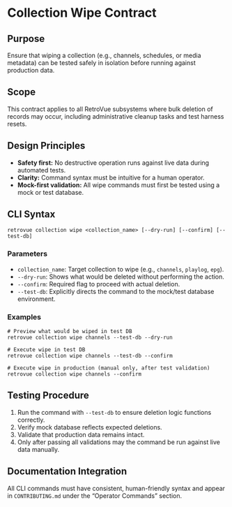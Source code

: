 # Collection Wipe Contract

## Purpose

Ensure that wiping a collection (e.g., channels, schedules, or media metadata) can be tested safely in isolation before running against production data.

## Scope

This contract applies to all RetroVue subsystems where bulk deletion of records may occur, including administrative cleanup tasks and test harness resets.

## Design Principles

- **Safety first:** No destructive operation runs against live data during automated tests.
- **Clarity:** Command syntax must be intuitive for a human operator.
- **Mock-first validation:** All wipe commands must first be tested using a mock or test database.

## CLI Syntax

```
retrovue collection wipe <collection_name> [--dry-run] [--confirm] [--test-db]
```

### Parameters

- `collection_name`: Target collection to wipe (e.g., `channels`, `playlog`, `epg`).
- `--dry-run`: Shows what would be deleted without performing the action.
- `--confirm`: Required flag to proceed with actual deletion.
- `--test-db`: Explicitly directs the command to the mock/test database environment.

### Examples

```
# Preview what would be wiped in test DB
retrovue collection wipe channels --test-db --dry-run

# Execute wipe in test DB
retrovue collection wipe channels --test-db --confirm

# Execute wipe in production (manual only, after test validation)
retrovue collection wipe channels --confirm
```

## Testing Procedure

1. Run the command with `--test-db` to ensure deletion logic functions correctly.
2. Verify mock database reflects expected deletions.
3. Validate that production data remains intact.
4. Only after passing all validations may the command be run against live data manually.

## Documentation Integration

All CLI commands must have consistent, human-friendly syntax and appear in `CONTRIBUTING.md` under the “Operator Commands” section.
